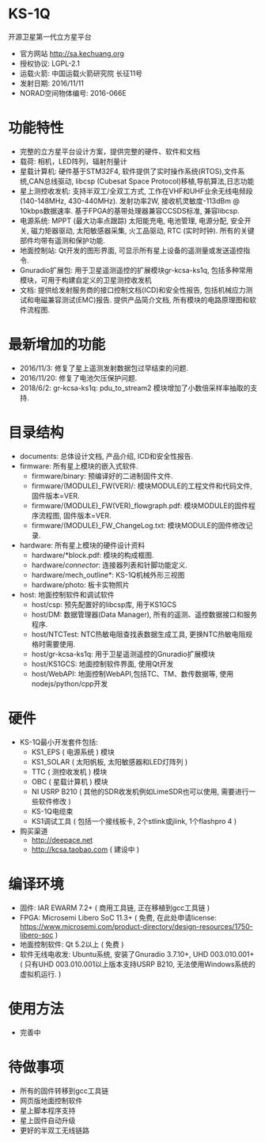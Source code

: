 # KS-1Q
开源卫星第一代立方星平台
* 官方网站 http://sa.kechuang.org
* 授权协议: LGPL-2.1
* 运载火箭: 中国运载火箭研究院 长征11号
* 发射日期: 2016/11/11
* NORAD空间物体编号: 2016-066E

# 功能特性
* 完整的立方星平台设计方案，提供完整的硬件、软件和文档
* 载荷: 相机，LED阵列，辐射剂量计
* 星载计算机: 硬件基于STM32F4, 软件提供了实时操作系统(RTOS),文件系统,CAN总线驱动, libcsp (Cubesat Space Protocol)移植,导航算法,日志功能
* 星上测控收发机: 支持半双工/全双工方式, 工作在VHF和UHF业余无线电频段 (140-148MHz, 430-440MHz). 发射功率2W, 接收机灵敏度-113dBm @ 10kbps数据速率. 基于FPGA的基带处理器兼容CCSDS标准, 兼容libcsp.
* 电源系统: MPPT (最大功率点跟踪) 太阳能充电, 电池管理, 电源分配, 安全开关, 磁力矩器驱动, 太阳敏感器采集, 火工品驱动, RTC (实时时钟). 所有的关键部件均带有遥测和保护功能.
* 地面控制站: Qt开发的图形界面, 可显示所有星上设备的遥测量或发送遥控指令.
* Gnuradio扩展包: 用于卫星遥测遥控的扩展模块gr-kcsa-ks1q, 包括多种常用模块，可用于构建自定义的卫星测控收发机
* 文档: 提供给发射服务商的接口控制文档(ICD)和安全性报告, 包括机械应力测试和电磁兼容测试(EMC)报告. 提供产品简介文档, 所有模块的电路原理图和软件流程图.

# 最新增加的功能

* 2016/11/3: 修复了星上遥测发射数据包过早结束的问题.
* 2016/11/20: 修复了电池欠压保护问题.
* 2018/6/2: gr-kcsa-ks1q: pdu_to_stream2 模块增加了小数倍采样率抽取的支持.

# 目录结构
* documents: 总体设计文档, 产品介绍, ICD和安全性报告.
* firmware: 所有星上模块的嵌入式软件.
  * firmware/binary: 预编译好的二进制固件文件. 
  * firmware/(MODULE)_FW(VER)/: 模块MODULE的工程文件和代码文件, 固件版本=VER.
  * firmware/(MODULE)_FW(VER)_flowgraph.pdf: 模块MODULE的固件程序流程图, 固件版本=VER.
  * firmware/(MODULE)_FW_ChangeLog.txt: 模块MODULE的固件修改记录.
* hardware: 所有星上模块的硬件设计资料
  * hardware/*block.pdf: 模块的构成框图.
  * hardware/*connector*: 连接器列表和针脚功能定义.
  * hardware/mech_outline*: KS-1Q机械外形三视图
  * hardware/photo: 板卡实物照片
* host: 地面控制软件和调试软件
  * host/csp: 预先配置好的libcsp库, 用于KS1GCS
  * host/DM: 数据管理器(Data Manager), 所有的遥测、遥控数据接口和服务程序.
  * host/NTCTest: NTC热敏电阻查找表数据生成工具, 更换NTC热敏电阻规格时需要使用.
  * host/gr-kcsa-ks1q: 用于卫星遥测遥控的Gnuradio扩展模块
  * host/KS1GCS: 地面控制软件界面, 使用Qt开发
  * host/WebAPI: 地面控制WebAPI,包括TC、TM、数传数据等, 使用nodejs/python/cpp开发
# 硬件
* KS-1Q最小开发套件包括:
  * KS1_EPS ( 电源系统 ) 模块
  * KS1_SOLAR ( 太阳帆板, 太阳敏感器和LED灯阵列 )
  * TTC ( 测控收发机 ) 模块
  * OBC ( 星载计算机 ) 模块
  * NI USRP B210 ( 其他的SDR收发机例如LimeSDR也可以使用, 需要进行一些软件修改 )
  * KS-1Q电缆束
  * KS1调试工具 ( 包括一个接线板卡, 2个stlink或jlink, 1个flashpro 4 )
* 购买渠道
  * http://deepace.net
  * http://kcsa.taobao.com ( 建设中 )

# 编译环境
  * 固件: IAR EWARM 7.2+ ( 商用工具链, 正在移植到gcc工具链 )
  * FPGA: Microsemi Libero SoC 11.3+ ( 免费, 在此处申请license: https://www.microsemi.com/product-directory/design-resources/1750-libero-soc  )
  * 地面控制软件: Qt 5.2以上 ( 免费 )
  * 软件无线电收发: Ubuntu系统, 安装了Gnuradio 3.7.10+, UHD 003.010.001+ ( 只有UHD 003.010.001以上版本支持USRP B210, 无法使用Windows系统的虚拟机运行. )

# 使用方法
  * 完善中

# 待做事项
  * 所有的固件转移到gcc工具链
  * 网页版地面控制软件 
  * 星上脚本程序支持
  * 星上固件自动升级
  * 更好的半双工无线链路

